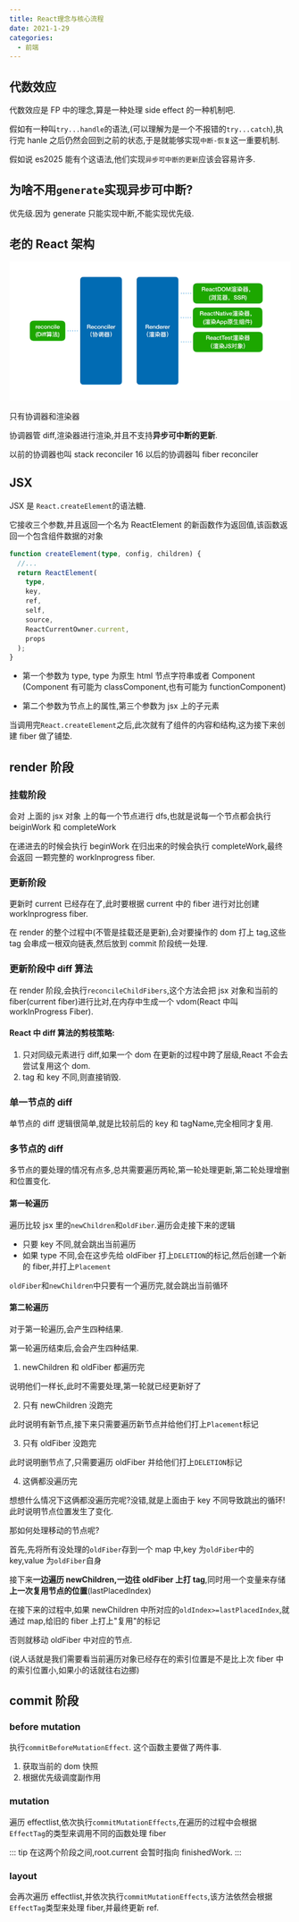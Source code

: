 ```yaml
---
title: React理念与核心流程
date: 2021-1-29
categories:
  - 前端
---
```


## 代数效应

代数效应是 FP 中的理念,算是一种处理 side effect 的一种机制吧.

假如有一种叫`try...handle`的语法,(可以理解为是一个不报错的`try...catch`),执行完 hanle 之后仍然会回到之前的状态,于是就能够实现`中断-恢复`这一重要机制.

假如说 es2025 能有个这语法,他们实现`异步可中断的更新`应该会容易许多.

## 为啥不用`generate`实现异步可中断?

优先级.因为 generate 只能实现中断,不能实现优先级.

## 老的 React 架构

![](./react/old.png)

只有协调器和渲染器

协调器管 diff,渲染器进行渲染,并且不支持**异步可中断的更新**.

以前的协调器也叫 stack reconciler
16 以后的协调器叫 fiber reconciler

## JSX

JSX 是 `React.createElement`的语法糖.

它接收三个参数,并且返回一个名为 ReactElement 的新函数作为返回值,该函数返回一个包含组件数据的对象

```ts
function createElement(type, config, children) {
  //...
  return ReactElement(
    type,
    key,
    ref,
    self,
    source,
    ReactCurrentOwner.current,
    props
  );
}
```

- 第一个参数为 type, type 为原生 html 节点字符串或者 Component (Component 有可能为 classComponent,也有可能为 functionComponent)

- 第二个参数为节点上的属性,第三个参数为 jsx 上的子元素

当调用完`React.createElement`之后,此次就有了组件的内容和结构,这为接下来创建 fiber 做了铺垫.

## render 阶段

### 挂载阶段

会对 上面的 jsx 对象 上的每一个节点进行 dfs,也就是说每一个节点都会执行 beiginWork 和 completeWork

在递进去的时候会执行 beginWork
在归出来的时候会执行 completeWork,最终会返回 一颗完整的 workInprogress fiber.

### 更新阶段

更新时 current 已经存在了,此时要根据 current 中的 fiber 进行对比创建 workInprogress fiber.

在 render 的整个过程中(不管是挂载还是更新),会对要操作的 dom 打上 tag,这些 tag 会串成一根双向链表,然后放到 commit 阶段统一处理.

### 更新阶段中 diff 算法

在 render 阶段,会执行`reconcileChildFibers`,这个方法会把 jsx 对象和当前的 fiber(current fiber)进行比对,在内存中生成一个 vdom(React 中叫 workInProgress Fiber).

#### React 中 diff 算法的剪枝策略:

1. 只对同级元素进行 diff,如果一个 dom 在更新的过程中跨了层级,React 不会去尝试复用这个 dom.
2. tag 和 key 不同,则直接销毁.

### 单一节点的 diff

单节点的 diff 逻辑很简单,就是比较前后的 key 和 tagName,完全相同才复用.

### 多节点的 diff

多节点的要处理的情况有点多,总共需要遍历两轮,第一轮处理更新,第二轮处理增删和位置变化.

#### 第一轮遍历

遍历比较 jsx 里的`newChildren`和`oldFiber`.遍历会走接下来的逻辑

- 只要 key 不同,就会跳出当前遍历
- 如果 type 不同,会在这步先给 oldFiber 打上`DELETION`的标记,然后创建一个新的 fiber,并打上`Placement`

`oldFiber`和`newChildren`中只要有一个遍历完,就会跳出当前循环

#### 第二轮遍历

对于第一轮遍历,会产生四种结果.

第一轮遍历结束后,会会产生四种结果.

1. newChildren 和 oldFiber 都遍历完

说明他们一样长,此时不需要处理,第一轮就已经更新好了

2. 只有 newChildren 没跑完

此时说明有新节点,接下来只需要遍历新节点并给他们打上`Placement`标记

3. 只有 oldFiber 没跑完

此时说明删节点了,只需要遍历 oldFiber 并给他们打上`DELETION`标记

4. 这俩都没遍历完

想想什么情况下这俩都没遍历完呢?没错,就是上面由于 key 不同导致跳出的循环!
此时说明节点位置发生了变化.

那如何处理移动的节点呢?

首先,先将所有没处理的`oldFiber`存到一个 map 中,key 为`oldFiber`中的 key,value 为`oldFiber`自身

接下来**一边遍历 newChildren,一边往 oldFiber 上打 tag**,同时用一个变量来存储**上一次复用节点的位置**(lastPlacedIndex)

在接下来的过程中,如果 newChildren 中所对应的`oldIndex>=lastPlacedIndex`,就通过 map,给旧的 fiber 上打上"复用"的标记

否则就移动 oldFiber 中对应的节点.

(说人话就是我们需要看当前遍历对象已经存在的索引位置是不是比上次 fiber 中的索引位置小,如果小的话就往右边挪)

## commit 阶段

### before mutation

执行`commitBeforeMutationEffect`.
这个函数主要做了两件事.

1. 获取当前的 dom 快照
2. 根据优先级调度副作用

### mutation

遍历 effectlist,依次执行`commitMutationEffects`,在遍历的过程中会根据`EffectTag`的类型来调用不同的函数处理 fiber

::: tip
在这两个阶段之间,root.current 会暂时指向 finishedWork.
:::

### layout

会再次遍历 effectlist,并依次执行`commitMutationEffects`,该方法依然会根据`EffectTag`类型来处理 fiber,并最终更新 ref.
